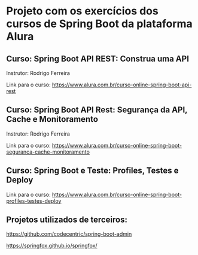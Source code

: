 # Projeto com os exercícios dos cursos de Spring Boot da plataforma Alura

## Curso: Spring Boot API REST: Construa uma API

Instrutor: Rodrigo Ferreira

Link para o curso: https://www.alura.com.br/curso-online-spring-boot-api-rest

## Curso: Spring Boot API Rest: Segurança da API, Cache e Monitoramento

Instrutor: Rodrigo Ferreira

Link para o curso: https://www.alura.com.br/curso-online-spring-boot-seguranca-cache-monitoramento

## Curso: Spring Boot e Teste: Profiles, Testes e Deploy

Link para o curso: https://www.alura.com.br/curso-online-spring-boot-profiles-testes-deploy

## Projetos utilizados de terceiros:

https://github.com/codecentric/spring-boot-admin

https://springfox.github.io/springfox/
